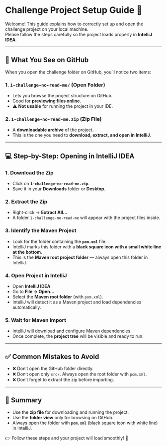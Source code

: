 # Challenge Project Setup Guide 🚀

Welcome! This guide explains how to correctly set up and open the challenge project on your local machine.  
Please follow the steps carefully so the project loads properly in **IntelliJ IDEA**.

---

## 📂 What You See on GitHub

When you open the challenge folder on GitHub, you’ll notice two items:

### 1. `1-challenge-no-read-me/` (Open Folder)
- Lets you browse the project structure on GitHub.  
- Good for **previewing files online**.  
- ⚠️ **Not usable** for running the project in your IDE.  

### 2. `1-challenge-no-read-me.zip` (Zip File)
- A **downloadable archive** of the project.  
- This is the one you need to **download, extract, and open in IntelliJ**.  

---

## 💻 Step-by-Step: Opening in IntelliJ IDEA

### 1. Download the Zip
- Click on **`1-challenge-no-read-me.zip`**.  
- Save it in your **Downloads** folder or **Desktop**.  

### 2. Extract the Zip
- Right-click → **Extract All…**  
- A folder `1-challenge-no-read-me` will appear with the project files inside.  

### 3. Identify the Maven Project
- Look for the folder containing the **`pom.xml`** file.  
- IntelliJ marks this folder with a **black square icon with a small white line at the bottom**.  
- This is the **Maven root project folder** — always open this folder in IntelliJ.    

### 4. Open Project in IntelliJ
- Open **IntelliJ IDEA**.  
- Go to **File → Open…**  
- Select the **Maven root folder** (with `pom.xml`).  
- IntelliJ will detect it as a Maven project and load dependencies automatically.  

### 5. Wait for Maven Import
- IntelliJ will download and configure Maven dependencies.  
- Once complete, the **project tree** will be visible and ready to run.  

---

## ✅ Common Mistakes to Avoid
- ❌ Don’t open the GitHub folder directly.  
- ❌ Don’t open only `src/`. Always open the root folder with `pom.xml`.  
- ❌ Don’t forget to extract the zip before importing.  

---

## 🎯 Summary
- Use the **zip file** for downloading and running the project.  
- Use the **folder view** only for browsing on GitHub.  
- Always open the folder with **`pom.xml`** (black square icon with white line) in IntelliJ.  

👉 Follow these steps and your project will load smoothly! 🚀
